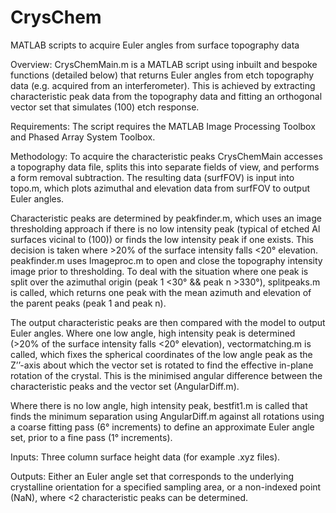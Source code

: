 # CrysChem
MATLAB scripts to acquire Euler angles from surface topography data

Overview: CrysChemMain.m is a MATLAB script using inbuilt and bespoke functions (detailed below) that returns Euler angles from etch topography data (e.g. acquired from an interferometer). This is achieved by extracting characteristic peak data from the topography data and fitting an orthogonal vector set that simulates (100) etch response.

Requirements: The script requires the MATLAB Image Processing Toolbox and Phased Array System Toolbox.

Methodology: To acquire the characteristic peaks CrysChemMain accesses a topography data file, splits this into separate fields of view, and performs a form removal subtraction. The resulting data (surfFOV) is input into topo.m, which plots azimuthal and elevation data from surfFOV to output Euler angles. 

Characteristic peaks are determined by peakfinder.m, which uses an image thresholding approach if there is no low intensity peak (typical of etched Al surfaces vicinal to (100)) or finds the low intensity peak if one exists. This decision is taken where >20% of the surface intensity falls <20° elevation. peakfinder.m uses Imageproc.m to open and close the topography intensity image prior to thresholding. To deal with the situation where one peak is split over the azimuthal origin (peak 1 <30° && peak n >330°), splitpeaks.m is called, which returns one peak with the mean azimuth and elevation of the parent peaks (peak 1 and peak n).

The output characteristic peaks are then compared with the model to output Euler angles. Where one low angle, high intensity peak is determined (>20% of the surface intensity falls <20° elevation), vectormatching.m is called, which fixes the spherical coordinates of the low angle peak as the Z’’-axis about which the vector set is rotated to find the effective in-plane rotation of the crystal. This is the minimised angular difference between the characteristic peaks and the vector set (AngularDiff.m).

Where there is no low angle, high intensity peak, bestfit1.m is called that finds the minimum separation using AngularDiff.m against all rotations using a coarse fitting pass (6° increments) to define an approximate Euler angle set, prior to a fine pass (1° increments).
  
Inputs: Three column surface height data (for example .xyz files).

Outputs: Either an Euler angle set that corresponds to the underlying crystalline orientation for a specified sampling area, or a non-indexed point (NaN), where <2 characteristic peaks can be determined.
